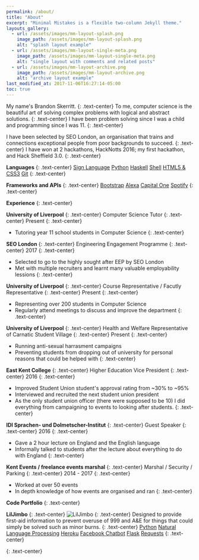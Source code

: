 ```yaml
---
permalink: /about/
title: "About"
excerpt: "Minimal Mistakes is a flexible two-column Jekyll theme."
layouts_gallery:
  - url: /assets/images/mm-layout-splash.png
    image_path: /assets/images/mm-layout-splash.png
    alt: "splash layout example"
  - url: /assets/images/mm-layout-single-meta.png
    image_path: /assets/images/mm-layout-single-meta.png
    alt: "single layout with comments and related posts"
  - url: /assets/images/mm-layout-archive.png
    image_path: /assets/images/mm-layout-archive.png
    alt: "archive layout example"
last_modified_at: 2017-11-06T16:27:14-05:00
toc: true
---
```


My name's Brandon Skerritt.
{: .text-center}
To me, computer science is the beautiful art of solving complex problems with logical and abstract solutions.
{: .text-center}
I have been problem solving since I was a child and programming since I was 11.
{: .text-center}

I have been selected by SEO London, an organisation that trains and connections exceptional people from poor backgrounds to succeed.
{: .text-center}
I have won at 2 hackathons, HackNotts 2016; my first hackathon, and Hack Sheffield 3.0.
{: .text-center}

**Languages**
{: .text-center}
<a href="#" class="btn btn--primary">Sign Language</a>
<a href="#" class="btn btn--primary">Python</a>
<a href="#" class="btn btn--primary">Haskell</a>
<a href="#" class="btn btn--primary">Shell</a>
<a href="#" class="btn btn--primary">HTML5 & CSS3</a>
<a href="#" class="btn btn--primary">Git</a>
{: .text-center}

**Frameworks and APIs**
{: .text-center}
<a href="#" class="btn btn--primary">Bootstrap</a>
<a href="#" class="btn btn--primary">Alexa</a>
<a href="#" class="btn btn--primary">Capital One</a>
<a href="#" class="btn btn--primary">Spotify</a>
{: .text-center}

**Experience**
{: .text-center}  

**University of Liverpool**
{: .text-center}
Computer Science Tutor
{: .text-center}
Present
{: .text-center}
* Tutoring year 11 school students in Computer Science
{: .text-center}  
   
 
  
**SEO London**
{: .text-center}
Engineering Engagement Programme
{: .text-center}
2017
{: .text-center}
* Selected to go to the highly sought after EEP by SEO London
* Met with multiple recruiters and learnt many valuable employability lessions
{: .text-center}  
  

**University of Liverpool**
{: .text-center}
Course Representative / Facutly Representative
{: .text-center}
Present
{: .text-center}
* Representing over 200 students in Computer Science
* Regularly attend meetings to discuss and improve the department
{: .text-center}  
  
  
**University of Liverpool**
{: .text-center}
Health and Welfare Representative of Carnatic Student Village
{: .text-center}
Present
{: .text-center}
* Running anti-sexual harrasment campaigns
* Preventing students from dropping out of university for personal reasons that could be helped with
{: .text-center}


**East Kent College**
{: .text-center}
Higher Education Vice President
{: .text-center}
2016
{: .text-center}
* Improved Student Union student's approval rating from ~30% to ~95%
* Interviewed and recruited the next student union president
* As the only student union officer (there were supposed to be 10) I did everything from campaigning to events to looking after students.
{: .text-center}


**IDI Sprachen- und Dolmetscher-Institut**
{: .text-center}
Guest Speaker
{: .text-center}
2016
{: .text-center}
* Gave a 2 hour lecture on England and the English language
* Informally talked to students after the lecture about everything to do with England
{: .text-center}


**Kent Events / freelance events marshal**
{: .text-center}
Marshal / Security / Parking
{: .text-center}
2014 - 2017
{: .text-center}
* Worked at over 50 events
* In depth knowledge of how events are organised and ran
{: .text-center}


**Code Portfolio**
{: .text-center}

**LilJimbo**
{: .text-center}
![LilJimbo](https://i.imgur.com/aoqUElx.gif "LilJimbo")
{: .text-center}
Designed to provide first-aid information to prevent overuse of 999 and A&E for things that could simply be solved such as minor burns.
{: .text-center}
<a href="#" class="btn btn--primary">Python</a>
<a href="#" class="btn btn--primary">Natural Language Processing</a>
<a href="#" class="btn btn--primary">Heroku</a>
<a href="#" class="btn btn--primary">Facebook Chatbot</a>
<a href="#" class="btn btn--primary">Flask</a>
<a href="#" class="btn btn--primary">Requests</a>
{: .text-center}


{: .text-center}
